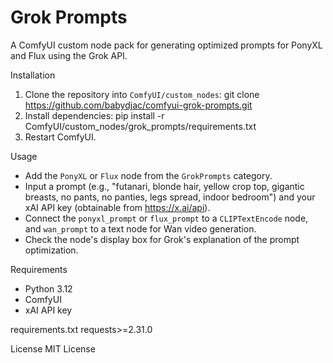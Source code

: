 # Grok Prompts

A ComfyUI custom node pack for generating optimized prompts for PonyXL and Flux using the Grok API.

Installation
1. Clone the repository into `ComfyUI/custom_nodes`:
   git clone https://github.com/babydjac/comfyui-grok-prompts.git
2. Install dependencies:
   pip install -r ComfyUI/custom_nodes/grok_prompts/requirements.txt
3. Restart ComfyUI.

Usage
- Add the `PonyXL` or `Flux` node from the `GrokPrompts` category.
- Input a prompt (e.g., "futanari, blonde hair, yellow crop top, gigantic breasts, no pants, no panties, legs spread, indoor bedroom") and your xAI API key (obtainable from https://x.ai/api).
- Connect the `ponyxl_prompt` or `flux_prompt` to a `CLIPTextEncode` node, and `wan_prompt` to a text node for Wan video generation.
- Check the node's display box for Grok's explanation of the prompt optimization.

Requirements
- Python 3.12
- ComfyUI
- xAI API key

requirements.txt
requests>=2.31.0

License
MIT License